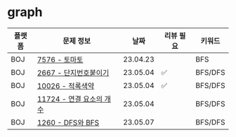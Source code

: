 # graph
| 플랫폼  | 문제 정보 | 날짜       | 리뷰 필요 | 키워드     |
|------|-----|----------|-------|---------|
| BOJ  | [7576 - 토마토](https://www.acmicpc.net/problem/7576) | 23.04.23 |       | BFS     |
| BOJ  | [2667 - 단지번호붙이기](https://www.acmicpc.net/problem/2667) | 23.05.04 | ✅     | BFS/DFS |
| BOJ  | [10026 - 적록색약](https://www.acmicpc.net/problem/10026) | 23.05.04 | ✅      | BFS/DFS |
| BOJ  | [11724 - 연결 요소의 개수](https://www.acmicpc.net/problem/11724) | 23.05.04 | | BFS/DFS |
| BOJ | [1260 - DFS와 BFS](https://www.acmicpc.net/problem/1260) | 23.05.07 | | BFS/DFS | 

